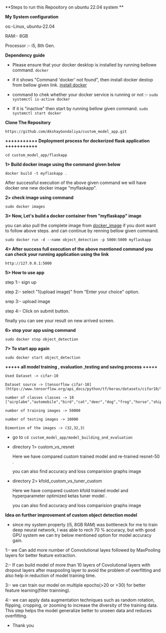 **Steps to run this Repository on ubuntu 22.04 system **

**My System configuration**

os:-Linux, ubuntu-22.04

RAM:- 8GB

Processor :- i5, 8th Gen.

**Dependency guide**

- Please ensure that your docker desktop is installed by running bellowe command.
`docker` 

- if it shows "Command 'docker' not found", then install docker destop from bellow given link.
[install docker](https://docs.docker.com/engine/install/ubuntu/)

- command to chek whether your docker service is running or not :- 
`sudo systemctl is-active docker` 

- If it is "inactive" then start by running bellow given command.
`sudo systemctl start docker` 

**Clone The Repository**

`https://github.com/AkshayGondaliya/custom_model_app.git`

**+++++++++++  Deployment process for dockerized flask application  +++++++++++**

`cd custom_model_app/flaskapp` 

**1> Build docker image using the command given below**

`docker build -t myflaskapp .`

After successful execution of the above given command we will have docker one new docker image "myflaskapp".

**2> check image using command**

`sudo docker images`

**3> Now, Let's build a docker container from "myflaskapp" image**

you can also pull the complete image from [docker_image](https://hub.docker.com/repository/docker/akshaygondaliya/object_detection/tags?page=1&ordering=last_updated) if you dont want to follow above steps.
and can continue by renning bellow given command.

`sudo docker run -d --name object_detection -p 5000:5000 myflaskapp`

**4> After success full execution of the above mentioned command  you can check your running application using the link**

`http://127.0.0.1:5000`

**5> How to use app**

step 1:- sign up

step 2:- select "1(upload image)" from "Enter your choice" option.

srep 3:- upload image 

step 4:- Click on submit button.

finally you can see your result on new arrived screen.


**6> stop your app using command**

`sudo docker stop object_detection`

**7> To start app again**

`sudo docker start object_detection`

**+++++  all model training , evaluation ,testing and saving process  +++++**

    Used Dataset -> cifar-10

    Dataset source -> [tensorflow cifar-10](https://www.tensorflow.org/api_docs/python/tf/keras/datasets/cifar10/load_data)

    number of classes classes -> 10  ["airplabe","automobile","bird","cat","deer","dog","frog","horse","ship","Truck"]

    number of training images -> 50000

    number of testing images -> 10000

    Dimention of the images -> (32,32,3)

- go to `cd custom_model_app/model_building_and_evaluation`

- directory 1> custom_vs_resnet
      
    Here we have compared custom trained model and re-trained resnet-50 .

    you can also find accuracy and loss comparision graphs image

- directory 2> kfold_custom_vs_tuner_custom
      
    Here we have compared custom kfold trained model and hyperparameter optimized ketas tuner model .

    you can also find accuracy and loss comparision graphs image



**Idea on further improvement of custom object detection model**

- since my system property (i5, 8GB RAM) was bottleneck for me to train deep neural network, I was able to rech 70 % accuracy, but with good GPU system we can 
  try below mentioned option for model accuracy gain.  

1:- we Can add more  number of Convolutional layes followed by MaxPooling layers for better feature extraction. 

2:- If can build model of more than 10 layers of Covolutional layers with dropout layers after maxpooling layer to avoid the problem of overfitting and also help in reduction of model training time.

3:- we can train our model on multiple epochs(>20 or >30) for better feature learning(filter trainning).

4:- we can apply data augmentation techniques such as random rotation, flipping, cropping, or zooming to increase the diversity of the training data. This step helps the model generalize better to unseen data and reduces overfitting.

- Thank you
